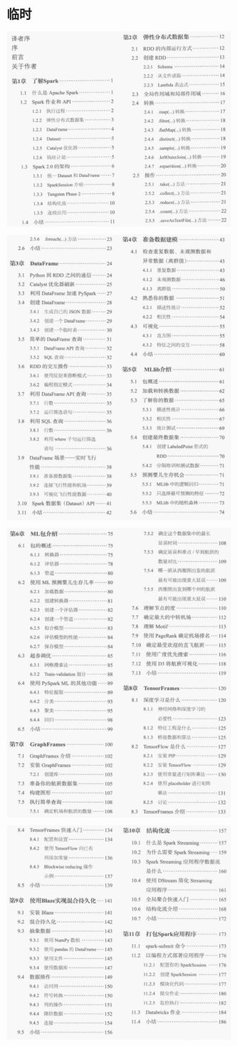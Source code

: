 # 临时
![](images_attachments/20200905113555105_22990.png)

![](images_attachments/20200905113627907_11178.png)

![](images_attachments/20200905113645367_11834.png)

![](images_attachments/20200905113658581_29331.png)

